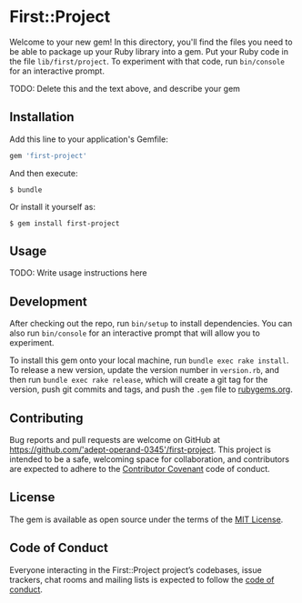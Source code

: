 # First::Project

Welcome to your new gem! In this directory, you'll find the files you need to be able to package up your Ruby library into a gem. Put your Ruby code in the file `lib/first/project`. To experiment with that code, run `bin/console` for an interactive prompt.

TODO: Delete this and the text above, and describe your gem

## Installation

Add this line to your application's Gemfile:

```ruby
gem 'first-project'
```

And then execute:

    $ bundle

Or install it yourself as:

    $ gem install first-project

## Usage

TODO: Write usage instructions here

## Development

After checking out the repo, run `bin/setup` to install dependencies. You can also run `bin/console` for an interactive prompt that will allow you to experiment.

To install this gem onto your local machine, run `bundle exec rake install`. To release a new version, update the version number in `version.rb`, and then run `bundle exec rake release`, which will create a git tag for the version, push git commits and tags, and push the `.gem` file to [rubygems.org](https://rubygems.org).

## Contributing

Bug reports and pull requests are welcome on GitHub at https://github.com/'adept-operand-0345'/first-project. This project is intended to be a safe, welcoming space for collaboration, and contributors are expected to adhere to the [Contributor Covenant](http://contributor-covenant.org) code of conduct.

## License

The gem is available as open source under the terms of the [MIT License](https://opensource.org/licenses/MIT).

## Code of Conduct

Everyone interacting in the First::Project project’s codebases, issue trackers, chat rooms and mailing lists is expected to follow the [code of conduct](https://github.com/'adept-operand-0345'/first-project/blob/master/CODE_OF_CONDUCT.md).

